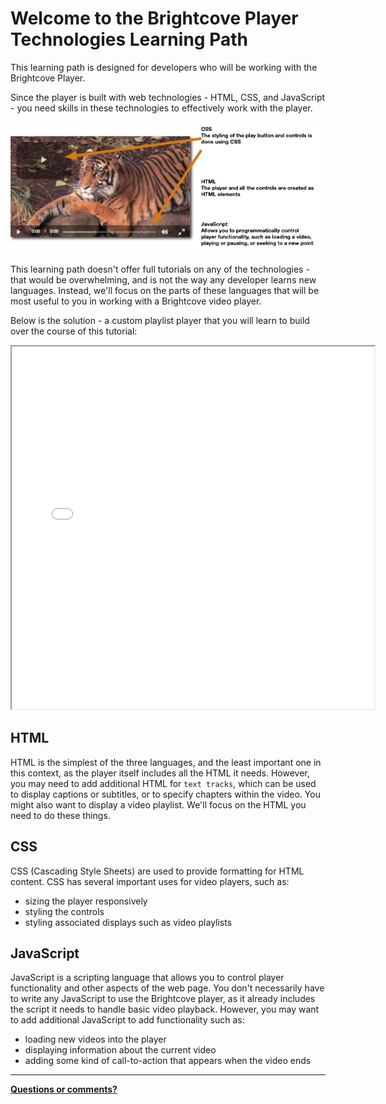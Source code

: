 # Welcome to the Brightcove Player Technologies Learning Path
This learning path is designed for developers who will be working with the Brightcove Player.

Since the player is built with web technologies - HTML, CSS, and JavaScript - you need skills in these technologies to effectively work with the player.

![player technologies](https://raw.githubusercontent.com/BrightcoveLearning/outlearn-player-technologies/master/assets/player-technologies.png)

This learning path doesn't offer full tutorials on any of the technologies - that would be overwhelming, and is not the way any developer learns new languages. Instead, we'll focus on the parts of these languages that will be most useful to you in working with a Brightcove video player.

Below is the solution - a custom playlist player that you will learn to build over the course of this tutorial:

<iframe src="//solutions.brightcove.com/bcls/tests/outlearn-player-solution.html" style="width:580px;height:580px"></iframe>

## HTML
HTML is the simplest of the three languages, and the least important one in this context, as the player itself includes all the HTML it needs. However, you may need to add additional HTML for `text tracks`, which can be used to display captions or subtitles, or to specify chapters within the video. You might also want to display a video playlist. We'll focus on the HTML you need to do these things.

## CSS
CSS (Cascading Style Sheets) are used to provide formatting for HTML content. CSS has several important uses for video players, such as:
- sizing the player responsively
- styling the controls
- styling associated displays such as video playlists

## JavaScript
JavaScript is a scripting language that allows you to control player functionality and other aspects of the web page. You don't necessarily have to write any JavaScript to use the Brightcove player, as it already includes the script it needs to handle basic video playback. However, you may want to add additional JavaScript to add functionality such as:
- loading new videos into the player
- displaying information about the current video
- adding some kind of call-to-action that appears when the video ends

***
**<a id="feedbackMail" href="mailto:docs@brightcove.com?subject=Outlearn-Tutorial">Questions or comments?</a>**

